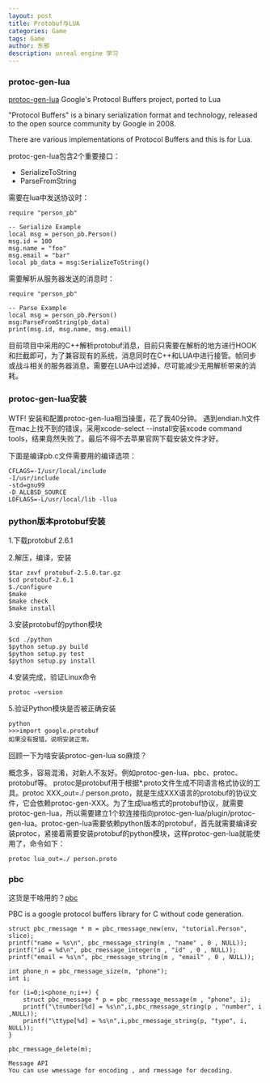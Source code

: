 ```yaml
---
layout: post
title: Protobuf与LUA
categories: Game
tags: Game
author: 东邪
description: unreal engine 学习
---
```


### protoc-gen-lua

[protoc-gen-lua](https://github.com/sean-lin/protoc-gen-lua) Google's Protocol Buffers project, ported to Lua

"Protocol Buffers" is a binary serialization format and technology, released to the open source community by Google in 2008.

There are various implementations of Protocol Buffers and this is for Lua.

protoc-gen-lua包含2个重要接口：

+ SerializeToString
+ ParseFromString

需要在lua中发送协议时：

	require "person_pb"

	-- Serialize Example
	local msg = person_pb.Person()
	msg.id = 100
	msg.name = "foo"
	msg.email = "bar"
	local pb_data = msg:SerializeToString()
	
需要解析从服务器发送的消息时：

	require "person_pb"
	
	-- Parse Example
	local msg = person_pb.Person()
	msg:ParseFromString(pb_data)
	print(msg.id, msg.name, msg.email)
	
目前项目中采用的C++解析protobuf消息，目前只需要在解析的地方进行HOOK和拦截即可，为了兼容现有的系统，消息同时在C++和LUA中进行接管。帧同步或战斗相关的服务器消息，需要在LUA中过滤掉，尽可能减少无用解析带来的消耗。

### protoc-gen-lua安装

WTF! 安装和配置protoc-gen-lua相当操蛋，花了我40分钟。
遇到endian.h文件在mac上找不到的错误，采用xcode-select --install安装xcode command tools，结果竟然失败了。最后不得不去苹果官网下载安装文件才好。

下面是编译pb.c文件需要用的编译选项：

	CFLAGS=-I/usr/local/include
	-I/usr/include
	-std=gnu99
	-D_ALLBSD_SOURCE
	LDFLAGS=-L/usr/local/lib -llua


### python版本protobuf安装

1.下载protobuf 2.6.1

2.解压，编译，安装

	$tar zxvf protobuf-2.5.0.tar.gz
	$cd protobuf-2.6.1 
	$./configure 
	$make 
	$make check 
	$make install

3.安装protobuf的python模块

	$cd ./python 
	$python setup.py build 
	$python setup.py test 
	$python setup.py install

4.安装完成，验证Linux命令 

	protoc –version

5.验证Python模块是否被正确安装 

	python 
	>>>import google.protobuf 
	如果没有报错，说明安装正常。
	
回顾一下为啥安装protoc-gen-lua so麻烦？

概念多，容易混淆，对新人不友好。例如protoc-gen-lua、pbc、protoc、protobuf等。
protoc是protobuf用于根据*.proto文件生成不同语言格式协议的工具。protoc XXX_out=./ person.proto，就是生成XXX语言的protobuf的协议文件，它会依赖protoc-gen-XXX。为了生成lua格式的protobuf协议，就需要protoc-gen-lua，所以需要建立1个软连接指向protoc-gen-lua/plugin/protoc-gen-lua。protoc-gen-lua需要依赖python版本的protobuf，首先就需要编译安装protoc，紧接着需要安装protobuf的python模块，这样protoc-gen-lua就能使用了，命令如下：

	protoc lua_out=./ person.proto

### pbc

这货是干啥用的？[pbc](https://github.com/cloudwu/pbc)

PBC is a google protocol buffers library for C without code generation.

	struct pbc_rmessage * m = pbc_rmessage_new(env, "tutorial.Person", slice);
	printf("name = %s\n", pbc_rmessage_string(m , "name" , 0 , NULL));
	printf("id = %d\n", pbc_rmessage_integer(m , "id" , 0 , NULL));
	printf("email = %s\n", pbc_rmessage_string(m , "email" , 0 , NULL));
	
	int phone_n = pbc_rmessage_size(m, "phone");
	int i;
	
	for (i=0;i<phone_n;i++) {
	    struct pbc_rmessage * p = pbc_rmessage_message(m , "phone", i);
	    printf("\tnumber[%d] = %s\n",i,pbc_rmessage_string(p , "number", i ,NULL));
	    printf("\ttype[%d] = %s\n",i,pbc_rmessage_string(p, "type", i, NULL));
	}
	
	pbc_rmessage_delete(m);
	
	Message API
	You can use wmessage for encoding , and rmessage for decoding.